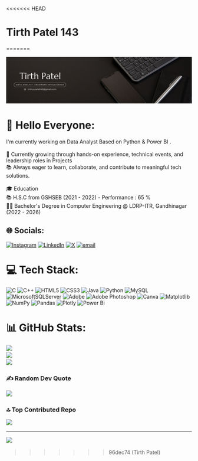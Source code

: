 <<<<<<< HEAD
# Tirth Patel 143
=======

![banner](./assets/Tirth%20git%20background.png)

# 💫 Hello Everyone:
I'm currently working on Data Analyst Based on Python & Power BI .<br><br>🚀 Currently growing through hands-on experience, technical events, and leadership roles in Projects<br>📚 Always eager to learn, collaborate, and contribute to meaningful tech solutions.<br><br>🎓 Education<br>📚 H.S.C from GSHSEB (2021 - 2022) - Performance : 65 %<br>🧑‍🎓 Bachelor's Degree in Computer Engineering @ LDRP-ITR, Gandhinagar (2022 - 2026)


## 🌐 Socials:
[![Instagram](https://img.shields.io/badge/Instagram-%23E4405F.svg?logo=Instagram&logoColor=white)](https://instagram.com/https://www.instagram.com/_tirthuuu__16?igsh=emV1dXpiY3U3cnNj) [![LinkedIn](https://img.shields.io/badge/LinkedIn-%230077B5.svg?logo=linkedin&logoColor=white)](https://linkedin.com/in/https://www.linkedin.com/in/tirth-patel-ba70b0273?) [![X](https://img.shields.io/badge/X-black.svg?logo=X&logoColor=white)](https://x.com/https://x.com/TirthPatel92731?t=vrRK5sY1WOKQpUrF6q6INw&s=09) [![email](https://img.shields.io/badge/Email-D14836?logo=gmail&logoColor=white)](mailto:tirth.p.patel143@gmail.com) 

# 💻 Tech Stack:
![C](https://img.shields.io/badge/c-%2300599C.svg?style=flat-square&logo=c&logoColor=white) ![C++](https://img.shields.io/badge/c++-%2300599C.svg?style=flat-square&logo=c%2B%2B&logoColor=white) ![HTML5](https://img.shields.io/badge/html5-%23E34F26.svg?style=flat-square&logo=html5&logoColor=white) ![CSS3](https://img.shields.io/badge/css3-%231572B6.svg?style=flat-square&logo=css3&logoColor=white) ![Java](https://img.shields.io/badge/java-%23ED8B00.svg?style=flat-square&logo=openjdk&logoColor=white) ![Python](https://img.shields.io/badge/python-3670A0?style=flat-square&logo=python&logoColor=ffdd54) ![MySQL](https://img.shields.io/badge/mysql-4479A1.svg?style=flat-square&logo=mysql&logoColor=white) ![MicrosoftSQLServer](https://img.shields.io/badge/Microsoft%20SQL%20Server-CC2927?style=flat-square&logo=microsoft%20sql%20server&logoColor=white) ![Adobe](https://img.shields.io/badge/adobe-%23FF0000.svg?style=flat-square&logo=adobe&logoColor=white) ![Adobe Photoshop](https://img.shields.io/badge/adobe%20photoshop-%2331A8FF.svg?style=flat-square&logo=adobe%20photoshop&logoColor=white) ![Canva](https://img.shields.io/badge/Canva-%2300C4CC.svg?style=flat-square&logo=Canva&logoColor=white) ![Matplotlib](https://img.shields.io/badge/Matplotlib-%23ffffff.svg?style=flat-square&logo=Matplotlib&logoColor=black) ![NumPy](https://img.shields.io/badge/numpy-%23013243.svg?style=flat-square&logo=numpy&logoColor=white) ![Pandas](https://img.shields.io/badge/pandas-%23150458.svg?style=flat-square&logo=pandas&logoColor=white) ![Plotly](https://img.shields.io/badge/Plotly-%233F4F75.svg?style=flat-square&logo=plotly&logoColor=white) ![Power Bi](https://img.shields.io/badge/power_bi-F2C811?style=flat-square&logo=powerbi&logoColor=black)
# 📊 GitHub Stats:
![](https://github-readme-stats.vercel.app/api?username=tirthpatel143&theme=great-gatsby&hide_border=false&include_all_commits=false&count_private=false)<br/>
![](https://nirzak-streak-stats.vercel.app/?user=tirthpatel143&theme=great-gatsby&hide_border=false)<br/>
![](https://github-readme-stats.vercel.app/api/top-langs/?username=tirthpatel143&theme=great-gatsby&hide_border=false&include_all_commits=false&count_private=false&layout=compact)

### ✍️ Random Dev Quote
![](https://quotes-github-readme.vercel.app/api?type=horizontal&theme=radical)

### 🔝 Top Contributed Repo
![](https://github-contributor-stats.vercel.app/api?username=tirthpatel143&limit=5&theme=dark&combine_all_yearly_contributions=true)

---
[![](https://visitcount.itsvg.in/api?id=tirthpatel143&icon=0&color=0)](https://visitcount.itsvg.in)

<!-- Proudly created with GPRM ( https://gprm.itsvg.in ) -->
>>>>>>> 96dec74 (Tirth Patel)
